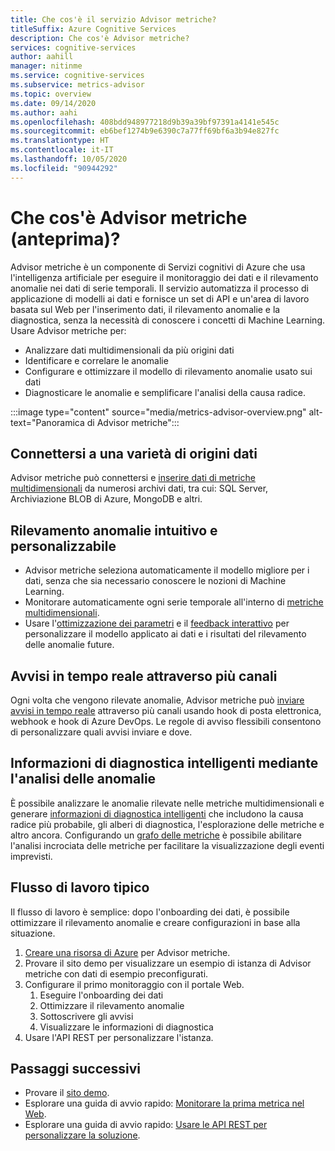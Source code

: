 ```yaml
---
title: Che cos'è il servizio Advisor metriche?
titleSuffix: Azure Cognitive Services
description: Che cos'è Advisor metriche?
services: cognitive-services
author: aahill
manager: nitinme
ms.service: cognitive-services
ms.subservice: metrics-advisor
ms.topic: overview
ms.date: 09/14/2020
ms.author: aahi
ms.openlocfilehash: 408bdd948977218d9b39a39bf97391a4141e545c
ms.sourcegitcommit: eb6bef1274b9e6390c7a77ff69bf6a3b94e827fc
ms.translationtype: HT
ms.contentlocale: it-IT
ms.lasthandoff: 10/05/2020
ms.locfileid: "90944292"
---
```

# <a name="what-is-metrics-advisor-preview"></a>Che cos'è Advisor metriche (anteprima)? 

Advisor metriche è un componente di Servizi cognitivi di Azure che usa l'intelligenza artificiale per eseguire il monitoraggio dei dati e il rilevamento anomalie nei dati di serie temporali. Il servizio automatizza il processo di applicazione di modelli ai dati e fornisce un set di API e un'area di lavoro basata sul Web per l'inserimento dati, il rilevamento anomalie e la diagnostica, senza la necessità di conoscere i concetti di Machine Learning. Usare Advisor metriche per:

* Analizzare dati multidimensionali da più origini dati 
* Identificare e correlare le anomalie
* Configurare e ottimizzare il modello di rilevamento anomalie usato sui dati
* Diagnosticare le anomalie e semplificare l'analisi della causa radice. 

:::image type="content" source="media/metrics-advisor-overview.png" alt-text="Panoramica di Advisor metriche":::

## <a name="connect-to-a-variety-of-data-sources"></a>Connettersi a una varietà di origini dati

Advisor metriche può connettersi e [inserire dati di metriche multidimensionali](how-tos/onboard-your-data.md) da numerosi archivi dati, tra cui: SQL Server, Archiviazione BLOB di Azure, MongoDB e altri. 

## <a name="easy-to-use-and-customizable-anomaly-detection"></a>Rilevamento anomalie intuitivo e personalizzabile

* Advisor metriche seleziona automaticamente il modello migliore per i dati, senza che sia necessario conoscere le nozioni di Machine Learning. 
* Monitorare automaticamente ogni serie temporale all'interno di [metriche multidimensionali](glossary.md#multi-dimensional-metric).
* Usare l'[ottimizzazione dei parametri](how-tos/configure-metrics.md) e il [feedback interattivo](how-tos/anomaly-feedback.md) per personalizzare il modello applicato ai dati e i risultati del rilevamento delle anomalie future.


## <a name="real-time-alerts-through-multiple-channels"></a>Avvisi in tempo reale attraverso più canali

Ogni volta che vengono rilevate anomalie, Advisor metriche può [inviare avvisi in tempo reale](how-tos/alerts.md) attraverso più canali usando hook di posta elettronica, webhook e hook di Azure DevOps. Le regole di avviso flessibili consentono di personalizzare quali avvisi inviare e dove.

## <a name="smart-diagnostic-insights-by-analyzing-anomalies"></a>Informazioni di diagnostica intelligenti mediante l'analisi delle anomalie

È possibile analizzare le anomalie rilevate nelle metriche multidimensionali e generare [informazioni di diagnostica intelligenti](how-tos/diagnose-incident.md) che includono la causa radice più probabile, gli alberi di diagnostica, l'esplorazione delle metriche e altro ancora. Configurando un [grafo delle metriche](how-tos/metrics-graph.md) è possibile abilitare l'analisi incrociata delle metriche per facilitare la visualizzazione degli eventi imprevisti.


## <a name="typical-workflow"></a>Flusso di lavoro tipico

Il flusso di lavoro è semplice: dopo l'onboarding dei dati, è possibile ottimizzare il rilevamento anomalie e creare configurazioni in base alla situazione.

1. [Creare una risorsa di Azure](../cognitive-services-apis-create-account.md) per Advisor metriche. 
2. Provare il sito demo per visualizzare un esempio di istanza di Advisor metriche con dati di esempio preconfigurati. 
3. Configurare il primo monitoraggio con il portale Web.
    1. Eseguire l'onboarding dei dati
    2. Ottimizzare il rilevamento anomalie
    3. Sottoscrivere gli avvisi
    4. Visualizzare le informazioni di diagnostica
1. Usare l'API REST per personalizzare l'istanza.

## <a name="next-steps"></a>Passaggi successivi

* Provare il [sito demo](quickstarts/explore-demo.md).
* Esplorare una guida di avvio rapido: [Monitorare la prima metrica nel Web](quickstarts/web-portal.md).
* Esplorare una guida di avvio rapido: [Usare le API REST per personalizzare la soluzione](quickstarts/rest-api.md).
